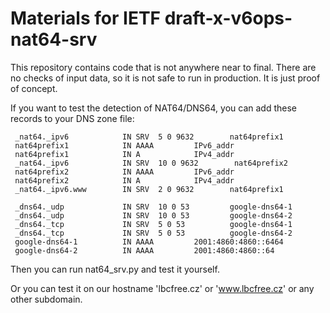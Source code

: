 # Materials for IETF draft-x-v6ops-nat64-srv

This repository contains code that is not anywhere near to final. There are no checks of input data, so it is not safe to run in production. It is just proof of concept.

If you want to test the detection of NAT64/DNS64, you can add these records to your DNS zone file:

```
 _nat64._ipv6            IN SRV  5 0 9632        nat64prefix1
 nat64prefix1            IN AAAA         IPv6_addr
 nat64prefix1            IN A            IPv4_addr
 _nat64._ipv6            IN SRV  10 0 9632        nat64prefix2
 nat64prefix2            IN AAAA         IPv6_addr
 nat64prefix2            IN A            IPv4_addr
 _nat64._ipv6.www        IN SRV  2 0 9632        nat64prefix1
 
 _dns64._udp             IN SRV  10 0 53         google-dns64-1
 _dns64._udp             IN SRV  10 0 53         google-dns64-2
 _dns64._tcp             IN SRV  5 0 53          google-dns64-1
 _dns64._tcp             IN SRV  5 0 53          google-dns64-2
 google-dns64-1          IN AAAA         2001:4860:4860::6464
 google-dns64-2          IN AAAA         2001:4860:4860::64
```

Then you can run nat64_srv.py and test it yourself.

Or you can test it on our hostname 'lbcfree.cz' or 'www.lbcfree.cz' or any other subdomain.

